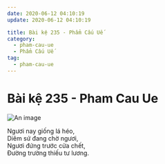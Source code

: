 ```yaml
---
date: 2020-06-12 04:10:19
update: 2020-06-12 04:10:19

title: Bài kệ 235 - Phẩm Cấu Uế
category:
  - pham-cau-ue
  - Phẩm Cấu Uế
tag:
  - pham-cau-ue
---
```


# Bài kệ 235 - Pham Cau Ue

![An image](/img/pham-cau-ue/pham-cau-ue-235.jpg)

Ngươi nay giống lá héo,<br>Diêm sứ đang chờ ngươi,<br>Ngươi đứng trước cửa chết,<br>Ðường trường thiếu tư lương.<br>
